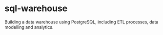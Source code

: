 # sql-warehouse
Building a data warehouse using PostgreSQL, including ETL processes, data modelling and analytics.
